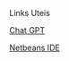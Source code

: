 Links Uteis


[Chat GPT](https://chatgpt.com/)

[Netbeans IDE](https://netbeans.apache.org/front/main/download/nb24/)



